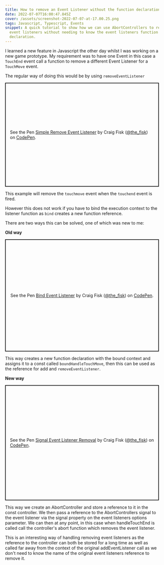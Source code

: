 ```yaml
---
title: How to remove an Event Listener without the function declaration
date: 2022-07-07T16:00:47.845Z
cover: /assets/screenshot-2022-07-07-at-17.00.25.png
tags: Javascript, Typescript, Events
snippet: A quick tutorial to show how we can use AbortControllers to remove
  event listeners without needing to know the event listeners function
  declaration.
---
```

I learned a new feature in Javascript the other day whilst I was working on a new game prototype. My requirement was to have one Event in this case a `TouchEnd` event call a function to remove a different Event Listener for a `TouchMove` event. 

The regular way of doing this would be by using `removeEventListener`

<p class="codepen" data-height="339.81396484375" data-theme-id="light" data-default-tab="js" data-slug-hash="GRxZKGm" data-user="the_fisk" style="height: 339.81396484375px; box-sizing: border-box; display: flex; align-items: center; justify-content: center; border: 2px solid; margin: 1em 0; padding: 1em;">
  <span>See the Pen <a href="https://codepen.io/the_fisk/pen/GRxZKGm">
  Simple Remove Event Listener</a> by Craig Fisk (<a href="https://codepen.io/the_fisk">@the_fisk</a>)
  on <a href="https://codepen.io">CodePen</a>.</span>
</p>

This example will remove the `touchmove` event when the `touchend` event is fired.

However this does not work if you have to bind the execution context to the listener function as `bind` creates a new function reference.

There are two ways this can be solved, one of which was new to me:

**Old way**

<p class="codepen" data-height="367.5146484375" data-theme-id="light" data-default-tab="js" data-slug-hash="MWVyEbG" data-user="the_fisk" style="height: 367.5146484375px; box-sizing: border-box; display: flex; align-items: center; justify-content: center; border: 2px solid; margin: 1em 0; padding: 1em;">
  <span>See the Pen <a href="https://codepen.io/the_fisk/pen/MWVyEbG">
  Bind Event Listener</a> by Craig Fisk (<a href="https://codepen.io/the_fisk">@the_fisk</a>)
  on <a href="https://codepen.io">CodePen</a>.</span>
</p>

This way creates a new function declaration with the bound context and assigns it to a const called `boundHandleTouchMove`, then this can be used as the reference for add and `removeEventListener`.

**New way**

<p class="codepen" data-height="376.4012451171875" data-theme-id="light" data-default-tab="js" data-slug-hash="MWVyEJG" data-user="the_fisk" style="height: 376.4012451171875px; box-sizing: border-box; display: flex; align-items: center; justify-content: center; border: 2px solid; margin: 1em 0; padding: 1em;">
  <span>See the Pen <a href="https://codepen.io/the_fisk/pen/MWVyEJG">
  Signal Event Listener Removal</a> by Craig Fisk (<a href="https://codepen.io/the_fisk">@the_fisk</a>)
  on <a href="https://codepen.io">CodePen</a>.</span>
</p>
<script async src="https://cpwebassets.codepen.io/assets/embed/ei.js"></script>

This way we create an AbortController and store a reference to it in the const controller. We then pass a reference to the AbortControllers signal to the event listener via the signal property on the event listeners options parameter. We can then at any point, in this case when handleTouchEnd is called call the controller's abort function which removes the event listener.

This is an interesting way of handling removing event listeners as the reference to the controller can both be stored for a long time as well as called far away from the context of the original addEventListener call as we don't need to know the name of the original event listeners reference to remove it.